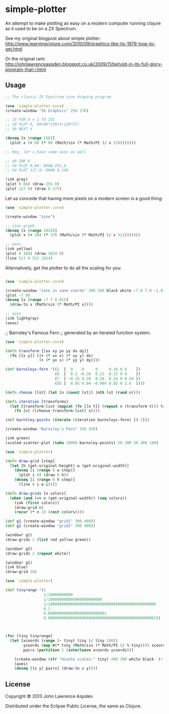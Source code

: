 # simple-plotter

An attempt to make plotting as easy on a modern computer running clojure as it used to be on a ZX Spectrum. 

See my original blogpost about simple plotter:
http://www.learningclojure.com/2010/09/graphics-like-its-1979-how-to-get.html

Or the original rant:
http://johnlawrenceaspden.blogspot.co.uk/2009/11/behold-in-its-full-glory-program-that-i.html

## Usage

```clojure
;; The classic ZX Spectrum sine drawing program

(use 'simple-plotter.core)
(create-window "ZX Graphics" 256 176)

;; 10 FOR X = 1 TO 255
;; 20 PLOT X, 88+80*SIN(X/128*PI)
;; 30 NEXT X

(doseq [x (range 256)]
  (plot x (+ 88 (* 80 (Math/sin (* Math/PI (/ x 128)))))))

;; Hey, let's have some axes as well

;; 40 INK 6
;; 50 PLOT 0,88: DRAW 255,0
;; 60 PLOT 127,0: DRAW 0,168

(ink gray)
(plot 0 88) (draw 255 0)
(plot 127 0) (draw 0 175)
```

Let us concede that having more pixels on a modern screen is a good thing:

```clojure
(use 'simple-plotter.core)

(create-window "sine")

;; sine graph
(doseq [x (range 1024)]
  (plot x (+ 384 (* 376 (Math/sin (* Math/PI (/ x 512)))))))

;; axes
(ink yellow)
(plot 0 384) (draw 1024 0)
(line 512 0 512 1024)


```
Alternatively, get the plotter to do all the scaling for you:

```clojure

(use 'simple-plotter.core)

(create-window "sine in sane coords" 200 100 black white -7.0 7.0 -1.0 1.0)
(plot -7 0)
(doseq [x (range -7 7 0.01)]
  (draw-to x (Math/sin (* Math/PI x))))

;; axes
(ink lightgray)
(axes)

```

;; Barnsley's Famous Fern
;; generated by an iterated function system.

```clojure
(use 'simple-plotter.core)

(defn transform [[xx xy yx yy dx dy]]
  (fn [[x y]] [(+ (* xx x) (* xy y) dx)
               (+ (* yx x) (* yy y) dy)]))

(def barnsleys-fern '((2  [  0    0     0     0.16 0 0    ])
                      (6  [  0.2 -0.26  0.23  0.22 0 0    ])
                      (7  [ -0.15 0.28  0.26  0.24 0 0.44 ])
                      (85 [  0.85 0.04 -0.004 0.85 0 1.6  ])))

(defn choose [lst] (let [n (count lst)] (nth lst (rand n))))

(defn iteration [transforms]
  (let [transform-list (mapcat (fn [[n t]] (repeat n (transform t))) transforms)]
    (fn [x] ((choose transform-list) x))))

(def barnsley-points (iterate (iteration barnsleys-fern) [0 1]))

(create-window "Barnsley's Fern" 350 450)

(ink green)
(scaled-scatter-plot (take 10000 barnsley-points) 50 300 50 400 100)

```

```clojure
(use 'simple-plotter)

(defn draw-grid [step]
  (let [h (get-original-height) w (get-original-width)]
    (doseq [i (range 0 w step)]
      (plot i 0) (draw 0 h))
    (doseq [i (range 0 h step)]
      (line 0 i w i))))

(defn draw-grids [n colors]
  (when (and (<= n (get-original-width)) (seq colors))
    (ink (first colors))
    (draw-grid n)
    (recur (* n 2) (rest colors))))

(def g1 (create-window "grid1" 300 400))
(def g2 (create-window "grid2" 300 400))

(window! g1)
(draw-grids 2 (list red yellow green))

(window! g2)
(draw-grids 2 (repeat white))

(window! g1)
(ink blue)
(draw-grid 16)
```

```clojure
(use 'simple-plotter)

(def tinyrange '(1
                 1/10000000000 
                 1/100000000000000000000000 
                 1/100000000000000000000000000000000000000000000000
                 0.1 
                 0.00000000000000000000000001
                 0.000000000000000000000000000000000000000000000001))



(for [tiny tinyrange]
  (let [xcoords (range (- tiny) tiny (/ tiny 100))
        ycoords (map #(* tiny (Math/sin (* Math/PI (/ % tiny)))) xcoords)
        pairs (partition 2 (interleave xcoords ycoords))]

    (create-window (str "minute scales:" tiny) 400 300 white black  (- tiny) tiny (- tiny) tiny)
    (axes)
    (doseq [[x y] pairs] (draw-to x y))))

```




## License

Copyright © 2013 John Lawrence Aspden

Distributed under the Eclipse Public License, the same as Clojure.
